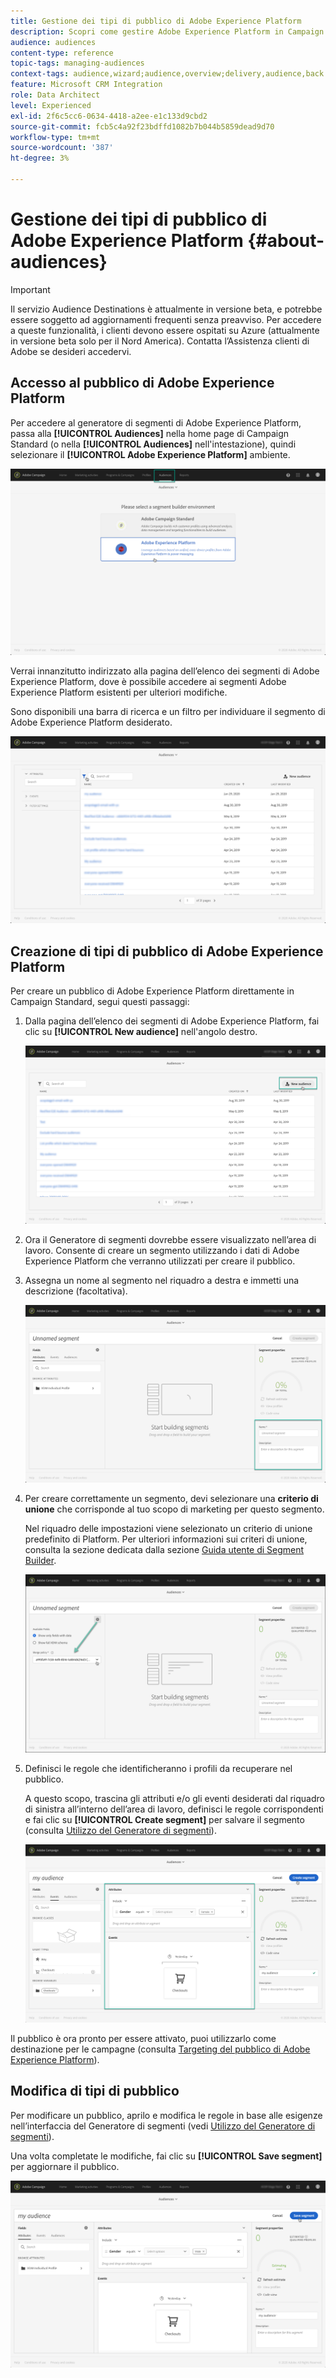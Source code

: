```yaml
---
title: Gestione dei tipi di pubblico di Adobe Experience Platform
description: Scopri come gestire Adobe Experience Platform in Campaign Standard.
audience: audiences
content-type: reference
topic-tags: managing-audiences
context-tags: audience,wizard;audience,overview;delivery,audience,back
feature: Microsoft CRM Integration
role: Data Architect
level: Experienced
exl-id: 2f6c5cc6-0634-4418-a2ee-e1c133d9cbd2
source-git-commit: fcb5c4a92f23bdffd1082b7b044b5859dead9d70
workflow-type: tm+mt
source-wordcount: '387'
ht-degree: 3%

---
```


# Gestione dei tipi di pubblico di Adobe Experience Platform {#about-audiences}

>[!IMPORTANT]
>
>Il servizio Audience Destinations è attualmente in versione beta, e potrebbe essere soggetto ad aggiornamenti frequenti senza preavviso. Per accedere a queste funzionalità, i clienti devono essere ospitati su Azure (attualmente in versione beta solo per il Nord America). Contatta l’Assistenza clienti di Adobe se desideri accedervi.

## Accesso al pubblico di Adobe Experience Platform

Per accedere al generatore di segmenti di Adobe Experience Platform, passa alla **[!UICONTROL Audiences]** nella home page di Campaign Standard (o nella **[!UICONTROL Audiences]** nell&#39;intestazione), quindi selezionare il **[!UICONTROL Adobe Experience Platform]** ambiente.

![](assets/aep_audiences_access.png)

Verrai innanzitutto indirizzato alla pagina dell’elenco dei segmenti di Adobe Experience Platform, dove è possibile accedere ai segmenti Adobe Experience Platform esistenti per ulteriori modifiche.

Sono disponibili una barra di ricerca e un filtro per individuare il segmento di Adobe Experience Platform desiderato.

![](assets/aep_audiences_list.png)

## Creazione di tipi di pubblico di Adobe Experience Platform

Per creare un pubblico di Adobe Experience Platform direttamente in Campaign Standard, segui questi passaggi:

1. Dalla pagina dell’elenco dei segmenti di Adobe Experience Platform, fai clic su **[!UICONTROL New audience]** nell&#39;angolo destro.

   ![](assets/aep_audiences_creation_create.png)

1. Ora il Generatore di segmenti dovrebbe essere visualizzato nell’area di lavoro. Consente di creare un segmento utilizzando i dati di Adobe Experience Platform che verranno utilizzati per creare il pubblico.

1. Assegna un nome al segmento nel riquadro a destra e immetti una descrizione (facoltativa).

   ![](assets/aep_audiences_creation_edit_name.png)

1. Per creare correttamente un segmento, devi selezionare una **criterio di unione** che corrisponde al tuo scopo di marketing per questo segmento.

   Nel riquadro delle impostazioni viene selezionato un criterio di unione predefinito di Platform. Per ulteriori informazioni sui criteri di unione, consulta la sezione dedicata dalla sezione [Guida utente di Segment Builder](https://experienceleague.adobe.com/docs/experience-platform/segmentation/ui/overview.html).

   ![](assets/aep_audiences_mergepolicy.png)

1. Definisci le regole che identificheranno i profili da recuperare nel pubblico.

   A questo scopo, trascina gli attributi e/o gli eventi desiderati dal riquadro di sinistra all’interno dell’area di lavoro, definisci le regole corrispondenti e fai clic su **[!UICONTROL Create segment]** per salvare il segmento (consulta [Utilizzo del Generatore di segmenti](../../integrating/using/aep-using-segment-builder.md)).

   ![](assets/aep_audiences_creation_query.png)

Il pubblico è ora pronto per essere attivato, puoi utilizzarlo come destinazione per le campagne (consulta [Targeting del pubblico di Adobe Experience Platform](../../integrating/using/aep-targeting-audiences.md)).

## Modifica di tipi di pubblico

Per modificare un pubblico, aprilo e modifica le regole in base alle esigenze nell’interfaccia del Generatore di segmenti (vedi [Utilizzo del Generatore di segmenti](../../integrating/using/aep-using-segment-builder.md)).

Una volta completate le modifiche, fai clic su **[!UICONTROL Save segment]** per aggiornare il pubblico.

![](assets/aep_audiences_editing.png)
